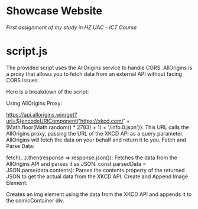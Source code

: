 # **Showcase Website**
*First assignment of my study in HZ UAC - ICT Course*

# **script.js**
The provided script uses the AllOrigins service to handle CORS. AllOrigins is a proxy that allows you to fetch data from an external API without facing CORS issues.

Here is a breakdown of the script:

Using AllOrigins Proxy:

https://api.allorigins.win/get?url=${encodeURIComponent('https://xkcd.com/' + (Math.floor(Math.random() * 2783) + 1) + '/info.0.json')}: This URL calls the AllOrigins proxy, passing the URL of the XKCD API as a query parameter. AllOrigins will fetch the data on your behalf and return it to you.
Fetch and Parse Data:

fetch(...).then(response => response.json()): Fetches the data from the AllOrigins API and parses it as JSON.
const parsedData = JSON.parse(data.contents): Parses the contents property of the returned JSON to get the actual data from the XKCD API.
Create and Append Image Element:

Creates an img element using the data from the XKCD API and appends it to the comicContainer div.
